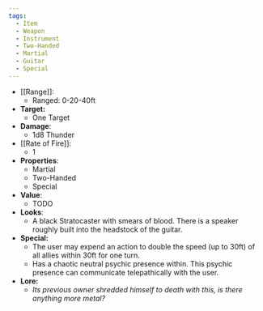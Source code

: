 ```yaml
---
tags:
  - Item
  - Weapon
  - Instrument
  - Two-Handed
  - Martial
  - Guitar
  - Special
---
```

- [[Range]]:
	- Ranged: 0-20-40ft
- **Target:**
	- One Target
- **Damage**:
	- 1d8 Thunder
- [[Rate of Fire]]:
	- 1
- **Properties**:
	- Martial
	- Two-Handed
	- Special
- **Value**:
	- TODO
- **Looks**:
	- A black Stratocaster with smears of blood. There is a speaker roughly built into the headstock of the guitar.
- **Special:**
	- The user may expend an action to double the speed (up to 30ft) of all allies within 30ft for one turn. 
	- Has a chaotic neutral psychic presence within. This psychic presence can communicate telepathically with the user.
- **Lore:**
	- *Its previous owner shredded himself to death with this, is there anything more metal?*